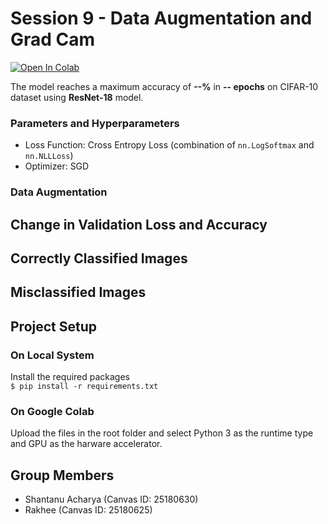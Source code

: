 # Session 9 - Data Augmentation and Grad Cam

[![Open In Colab](https://colab.research.google.com/assets/colab-badge.svg)](https://colab.research.google.com/drive/1ckckI9yP0TJtXe7m59H4Tak5OmlPXy2c)

The model reaches a maximum accuracy of **--%** in **-- epochs** on CIFAR-10 dataset using **ResNet-18** model.

### Parameters and Hyperparameters

- Loss Function: Cross Entropy Loss (combination of `nn.LogSoftmax` and `nn.NLLLoss`)
- Optimizer: SGD

### Data Augmentation

## Change in Validation Loss and Accuracy

<!-- <img src="images/loss_change.png" width="450px">
<img src="images/accuracy_change.png" width="450px"> -->

## Correctly Classified Images

<!-- ![correct_predictions](images/correct_predictions.png) -->

## Misclassified Images

<!-- ![incorrect_predictions](images/incorrect_predictions.png) -->

## Project Setup

### On Local System

Install the required packages  
 `$ pip install -r requirements.txt`

### On Google Colab

Upload the files in the root folder and select Python 3 as the runtime type and GPU as the harware accelerator.

## Group Members

- Shantanu Acharya (Canvas ID: 25180630)
- Rakhee (Canvas ID: 25180625)
